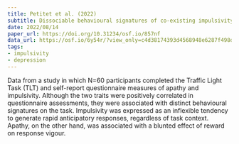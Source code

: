 ```yaml
---
title: Petitet et al. (2022)
subtitle: Dissociable behavioural signatures of co-existing impulsivity and apathy in decision-making
date: 2022/08/14
paper_url: https://doi.org/10.31234/osf.io/857nf
data_url: https://osf.io/6y54r/?view_only=c4d38174393d4568948e6287f498db88
tags:
- impulsivity
- depression
---
```


Data from a study in which N=60 participants completed the Traffic Light Task (TLT) and self-report questionnaire measures of apathy and impulsivity. Although the two traits were positively correlated in questionnaire assessments, they were associated with distinct behavioural signatures on the task. Impulsivity was expressed as an inflexible tendency to generate rapid anticipatory responses, regardless of task context. Apathy, on the other hand, was associated with a blunted effect of reward on response vigour.
